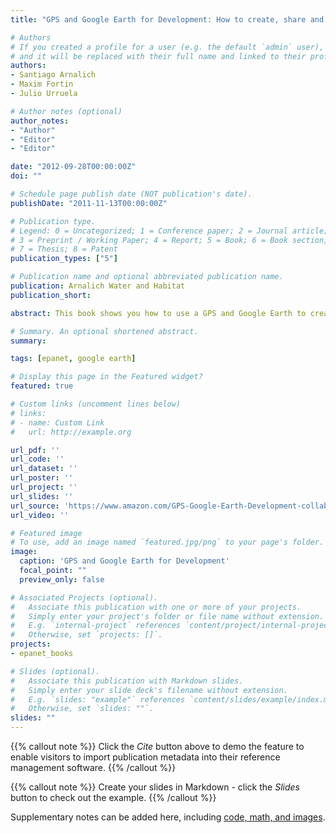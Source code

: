 ```yaml
---
title: "GPS and Google Earth for Development: How to create, share and collaborate with maps on the net"

# Authors
# If you created a profile for a user (e.g. the default `admin` user), write the username (folder name) here
# and it will be replaced with their full name and linked to their profile.
authors:
- Santiago Arnalich
- Maxim Fortin
- Julio Urruela

# Author notes (optional)
author_notes:
- "Author"
- "Editor"
- "Editor"

date: "2012-09-28T00:00:00Z"
doi: ""

# Schedule page publish date (NOT publication's date).
publishDate: "2011-11-13T00:00:00Z"

# Publication type.
# Legend: 0 = Uncategorized; 1 = Conference paper; 2 = Journal article;
# 3 = Preprint / Working Paper; 4 = Report; 5 = Book; 6 = Book section;
# 7 = Thesis; 8 = Patent
publication_types: ["5"]

# Publication name and optional abbreviated publication name.
publication: Arnalich Water and Habitat
publication_short:

abstract: This book shows you how to use a GPS and Google Earth to create simple and expressive maps to share on the web like the one shown on the cover. With a reading time of a mere 10 hours you will learn to work with a GPS without making mistakes, to use it with Google Earth including in areas without internet access and to quickly create diverse interactive maps that other people can see and modify over the internet without the need for experts or unnecessary complications. Even though it has been written in the context of Relief and Development work, the same process is valid for whatever other application.

# Summary. An optional shortened abstract.
summary:

tags: [epanet, google earth]

# Display this page in the Featured widget?
featured: true

# Custom links (uncomment lines below)
# links:
# - name: Custom Link
#   url: http://example.org

url_pdf: ''
url_code: ''
url_dataset: ''
url_poster: ''
url_project: ''
url_slides: ''
url_source: 'https://www.amazon.com/GPS-Google-Earth-Development-collaborate/dp/8461602358/ref=sr_1_6?ie=UTF8&qid=1445116898&sr=8-6&keywords=google+earth+and+gps'
url_video: ''

# Featured image
# To use, add an image named `featured.jpg/png` to your page's folder.
image:
  caption: 'GPS and Google Earth for Development'
  focal_point: ""
  preview_only: false

# Associated Projects (optional).
#   Associate this publication with one or more of your projects.
#   Simply enter your project's folder or file name without extension.
#   E.g. `internal-project` references `content/project/internal-project/index.md`.
#   Otherwise, set `projects: []`.
projects:
- epanet_books

# Slides (optional).
#   Associate this publication with Markdown slides.
#   Simply enter your slide deck's filename without extension.
#   E.g. `slides: "example"` references `content/slides/example/index.md`.
#   Otherwise, set `slides: ""`.
slides: ""
---
```


{{% callout note %}}
Click the *Cite* button above to demo the feature to enable visitors to import publication metadata into their reference management software.
{{% /callout %}}

{{% callout note %}}
Create your slides in Markdown - click the *Slides* button to check out the example.
{{% /callout %}}

Supplementary notes can be added here, including [code, math, and images](https://wowchemy.com/docs/writing-markdown-latex/).
